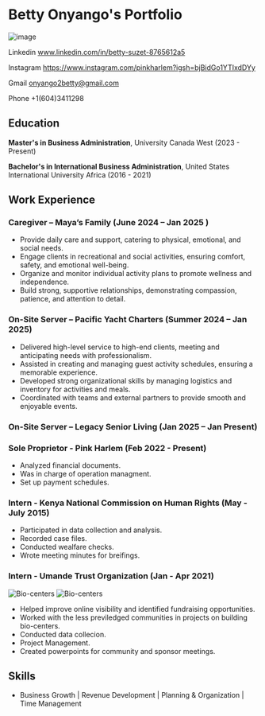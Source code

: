 # Betty Onyango's Portfolio 
![image](https://github.com/user-attachments/assets/d7537599-9097-428a-912a-f1f6f5434838)

  Linkedin
   www.linkedin.com/in/betty-suzet-8765612a5
   
   Instagram
   https://www.instagram.com/pinkharlem?igsh=bjBidGo1YTIxdDYy
   
   Gmail
   onyango2betty@gmail.com
   
 Phone
   +1(604)3411298
   
## Education
**Master's in Business Administration**, University Canada West (2023 - Present)

**Bachelor's in International Business Administration**, United States International University Africa (2016 - 2021)

## Work Experience
### Caregiver – Maya’s Family (June 2024 – Jan 2025 )
- Provide daily care and support, catering to physical, emotional, and social needs.
- Engage clients in recreational and social activities, ensuring comfort, safety, and emotional well-being.
- Organize and monitor individual activity plans to promote wellness and independence.
- Build strong, supportive relationships, demonstrating compassion, patience, and attention to detail.

### On-Site Server – Pacific Yacht Charters (Summer 2024 – Jan 2025)
- Delivered high-level service to high-end clients, meeting and anticipating needs with professionalism.
- Assisted in creating and managing guest activity schedules, ensuring a memorable experience.
- Developed strong organizational skills by managing logistics and inventory for activities and meals.
- Coordinated with teams and external partners to provide smooth and enjoyable events.
### On-Site Server – Legacy Senior Living (Jan 2025 – Jan Present)
### Sole Proprietor - Pink Harlem (Feb 2022 - Present)

- Analyzed financial documents.
- Was in charge of operation managment.
- Set up payment schedules.
  

### Intern - Kenya National Commission on Human Rights (May - July 2015)
- Participated in data collection and analysis.
- Recorded case files.
- Conducted wealfare checks.
- Wrote meeting minutes for breifings.

### Intern - Umande Trust Organization (Jan - Apr 2021)
![Bio-centers](https://github.com/Betty-coded/portfolio/blob/main/Umande%20Project1.jpg?raw=true)
![Bio-centers](https://github.com/Betty-coded/portfolio/blob/main/Umande%20Project%202.jpg?raw=true)

- Helped improve online visibility and identified fundraising opportunities.
- Worked with the less previledged communities in projects on building bio-centers.
- Conducted data collecion.
- Project Management.
- Created powerpoints for community and sponsor meetings.

## Skills
- Business Growth | Revenue Development | Planning & Organization | Time Management
